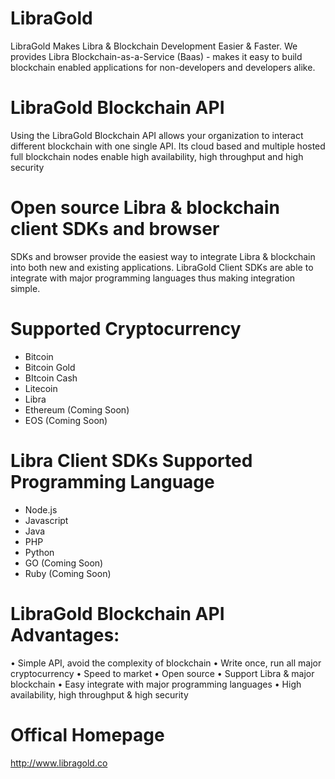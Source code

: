 # LibraGold
LibraGold Makes Libra & Blockchain Development Easier & Faster.
We provides Libra Blockchain-as-a-Service (Baas) - makes it easy to build blockchain enabled applications for non-developers and developers alike.

# LibraGold Blockchain API
Using the LibraGold Blockchain API allows your organization to interact different blockchain with one single API. Its cloud based and multiple hosted full blockchain nodes enable high availability, high throughput and high security

# Open source Libra & blockchain client SDKs and browser 
SDKs and browser provide the easiest way to integrate Libra & blockchain into both new and existing applications. LibraGold Client SDKs are able to integrate with major programming languages thus making integration simple.

# Supported Cryptocurrency
- Bitcoin
- Bitcoin Gold
- BItcoin Cash
- Litecoin
- Libra
- Ethereum (Coming Soon)
- EOS (Coming Soon)

# Libra Client SDKs Supported Programming Language
- Node.js
- Javascript
- Java
- PHP
- Python
- GO (Coming Soon)
- Ruby (Coming Soon)

# LibraGold Blockchain API Advantages:
•	Simple API, avoid the complexity of blockchain 
•	Write once, run all major cryptocurrency
•	Speed to market
•	Open source
•	Support Libra & major blockchain
•	Easy integrate with major programming languages
•	High availability, high throughput & high security

# Offical Homepage
http://www.libragold.co
